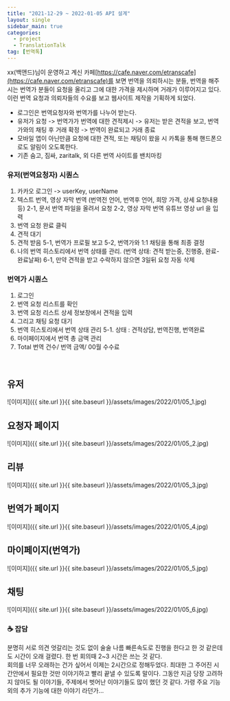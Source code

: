 ```yaml
---
title: "2021-12-29 ~ 2022-01-05 API 설계"
layout: single
sidebar_main: true
categories:
  - project
  - TranslationTalk
tag: [번역톡]
---
```

xx(백앤드)님이 운영하고 계신 카페[https://cafe.naver.com/etranscafe](https://cafe.naver.com/etranscafe)를
보면 번역을 의뢰하시는 분들, 번역을 해주시는 번역가 분들이 요청을 올리고 그에 대한 가격을 제시하며 거래가 이루어지고 있다.
이런 번역 요청과 의뢰자들의 수요를 보고 웹사이트 제작을 기획하게 되었다.

- 로그인은 번역요청자와 번역가를 나누어 받는다.
- 유저가 요청 -> 번역가가 번역에 대한 견적제시 -> 유저는 받은 견적을 보고, 번역가와의 채팅 후 거래 확정 -> 번역이 완료되고 거래 종료
- 모바일 앱이 아닌만큼 요청에 대한 견적, 또는 채팅이 왔을 시 카톡을 통해 핸드폰으로도 알림이 오도록한다.
- 기존 숨고, 짐싸, zaritalk, 외 다른 번역 사이트를 밴치마킹

### 유저(번역요청자) 시퀀스

1. 카카오 로그인 -> userKey, userName
2. 텍스트 번역, 영상 자막 번역
   (번역전 언어, 번역후 언어, 희망 가격, 상세 요청내용 등)
   2-1, 문서 번역
   파일을 올려서 요청
   2-2, 영상 자막 번역
   유튜브 영상 url 을 입력
3. 번역 요청 완료 클릭
4. 견적 대기
5. 견적 받음
   5-1, 번역가 프로필 보고
   5-2, 번역가와 1:1 채팅을 통해 최종 결정
6. 나의 번역 히스토리에서 번역 상태를 관리.
   (번역 상태: 견적 받는중, 진행중, 완료-완료날짜)
   6-1, 만약 견적을 받고 수락하지 않으면 3일뒤 요청 자동 삭제

### 번역가 시퀀스

1. 로그인
2. 번역 요청 리스트를 확인
3. 번역 요청 리스트 상세 정보창에서 견적을 입력
4. 그리고 채팅 요청 대기
5. 번역 히스토리에서 번역 상태 관리
   5-1. 상태 : 견적상담, 번역진행, 번역완료
6. 마이페이지에서 번역 총 금액 관리
7. Total 번역 건수/ 번역 금액/ 00월 수수료

<br />

## 유저

![이미지]({{ site.url }}{{ site.baseurl }}/assets/images/2022/01/05_1.jpg)

## 요청자 페이지

![이미지]({{ site.url }}{{ site.baseurl }}/assets/images/2022/01/05_2.jpg)

## 리뷰

![이미지]({{ site.url }}{{ site.baseurl }}/assets/images/2022/01/05_3.jpg)

## 번역가 페이지

![이미지]({{ site.url }}{{ site.baseurl }}/assets/images/2022/01/05_4.jpg)

## 마이페이지(번역가)

![이미지]({{ site.url }}{{ site.baseurl }}/assets/images/2022/01/05_5.jpg)

## 채팅

![이미지]({{ site.url }}{{ site.baseurl }}/assets/images/2022/01/05_6.jpg)

### ☕ 잡담

분명히 서로 의견 엇갈리는 것도 없이 술술 나름 빠른속도로 진행을 한다고 한 것 같은데도 시간이 오래 걸렸다.
한 번 회의때 2~3 시간은 쓰는 것 같다.  
회의를 너무 오래하는 건가 싶어서 이제는 2시간으로 정해두었다.
최대한 그 주어진 시간안에서 필요한 것만 이야기하고 빨리 끝낼 수 있도록 말이다.
그동안 지금 당장 고려하지 않아도 될 이야기들, 주제에서 벗어난 이야기들도 많이 했던 것 같다.
가령 주요 기능외의 추가 기능에 대한 이야기 라던가...

<br /><br /><br /><br />
